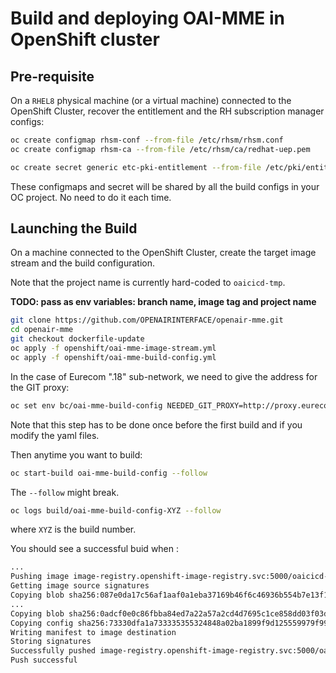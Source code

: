 # Build and deploying OAI-MME in OpenShift cluster #

## Pre-requisite ##

On a `RHEL8` physical machine (or a virtual machine) connected to the OpenShift Cluster, recover the entitlement and the RH subscription manager configs:

```bash
oc create configmap rhsm-conf --from-file /etc/rhsm/rhsm.conf
oc create configmap rhsm-ca --from-file /etc/rhsm/ca/redhat-uep.pem

oc create secret generic etc-pki-entitlement --from-file /etc/pki/entitlement/{NUMBER_ON_YOUR_COMPUTER}.pem --from-file /etc/pki/entitlement/{NUMBER_ON_YOUR_COMPUTER}-key.pem
```

These configmaps and secret will be shared by all the build configs in your OC project. No need to do it each time.

## Launching the Build ##

On a machine connected to the OpenShift Cluster, create the target image stream and the build configuration.

Note that the project name is currently hard-coded to `oaicicd-tmp`.

**TODO: pass as env variables: branch name, image tag and project name**

```bash
git clone https://github.com/OPENAIRINTERFACE/openair-mme.git
cd openair-mme
git checkout dockerfile-update
oc apply -f openshift/oai-mme-image-stream.yml
oc apply -f openshift/oai-mme-build-config.yml
```

In the case of Eurecom ".18" sub-network, we need to give the address for the GIT proxy:

```bash
oc set env bc/oai-mme-build-config NEEDED_GIT_PROXY=http://proxy.eurecom.fr:8080
```

Note that this step has to be done once before the first build and if you modify the yaml files.

Then anytime you want to build:

```bash
oc start-build oai-mme-build-config --follow
```

The `--follow` might break.

```bash
oc logs build/oai-mme-build-config-XYZ --follow
```

where `XYZ` is the build number.

You should see a successful buid when :

```bash
...
Pushing image image-registry.openshift-image-registry.svc:5000/oaicicd-tmp/oai-mme:ci-tmp ...
Getting image source signatures
Copying blob sha256:087e0da17c56af1aaf0a1eba37169b46f6c46936b554b7e13f11165dac4ba8ef
...
Copying blob sha256:0adcf0e0c86fbba84ed7a22a57a2cd4d7695c1ce858dd03f03dc3002880b8061
Copying config sha256:73330dfa1a733335355324848a02ba1899f9d125559979f9911f3dedcd4450ca
Writing manifest to image destination
Storing signatures
Successfully pushed image-registry.openshift-image-registry.svc:5000/oaicicd-tmp/oai-mme@sha256:c1de087af5515d22e40486fb181f6ff65a7f34788d8174aa122d686667042cf9
Push successful
```

